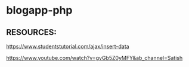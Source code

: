 # blogapp-php

## RESOURCES:
https://www.studentstutorial.com/ajax/insert-data


https://www.youtube.com/watch?v=gvGb5Z0yMFY&ab_channel=Satish